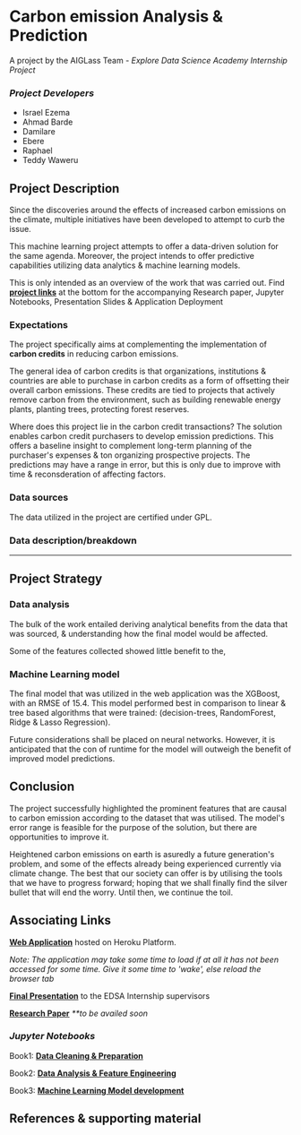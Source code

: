 # Carbon emission Analysis & Prediction
A project by the AIGLass Team - _Explore Data Science Academy Internship Project_
### _Project Developers_
- Israel Ezema
- Ahmad Barde
- Damilare
- Ebere
- Raphael
- Teddy Waweru

## **Project Description**
Since the discoveries around the effects of increased carbon emissions on the climate, multiple initiatives have been developed to attempt to curb the issue.

This machine learning project attempts to offer a data-driven solution for the same agenda. Moreover, the project intends to offer predictive capabilities utilizing data analytics & machine learning models.

This is only intended as an overview of the work that was carried out. Find **[project links](#associating-links)** at the bottom for the accompanying Research paper, Jupyter Notebooks, Presentation Slides & Application Deployment
### **Expectations**
The project specifically aims at complementing the implementation of **carbon credits** in reducing carbon emissions.

The general idea of carbon credits is that organizations, institutions & countries are able to purchase in carbon credits as a form of offsetting their overall carbon emissions. These credits are tied to projects that actively remove carbon from the environment, such as building renewable energy plants, planting trees, protecting forest reserves.

Where does this project lie in the carbon credit transactions? The solution enables carbon credit purchasers to develop emission predictions. This offers a baseline insight to complement long-term planning of the purchaser's expenses & ton organizing prospective projects. The predictions may have a range in error, but this is only due to improve with time & reconsderation of affecting factors.

### **Data sources**
The data utilized in the project are certified under GPL.

### **Data description/breakdown**
<!-- which features were used?
were they modified? -->


---

## **Project Strategy**
### **Data analysis**
The bulk of the work entailed deriving analytical benefits from the data that was sourced, & understanding how the final model would be affected. 

Some of the features collected showed little benefit to the, 

### **Machine Learning model**
The final model that was utilized in the web application was the XGBoost, with an RMSE of 15.4. This model performed best in comparison to linear & tree based algorithms that were trained: (decision-trees, RandomForest, Ridge & Lasso Regression).

Future considerations shall be placed on neural networks. However, it is anticipated that the con of runtime for the model will outweigh the benefit of improved model predictions.

## **Conclusion**
The project successfully highlighted the prominent features that are causal to carbon emission according to the dataset that was utilised. The model's error range is feasible for the purpose of the solution, but there are opportunities to improve it.

Heightened carbon emissions on earth is asuredly a future generation's problem, and some of the effects already being experienced currently via climate change. The best that our society can offer is by utilising the tools that we have to progress forward; hoping that we shall finally find the silver bullet that will end the worry. Until then, we continue the toil.

## **Associating Links**
**[Web Application](https://edsa-carbon-emission-analysis.herokuapp.com)** hosted on Heroku Platform.

_Note: The application may take some time to load if at all it has not been accessed for some time. Give it some time to 'wake', else reload the browser tab_

**[Final Presentation](https://www.canva.com/design/DAFD1ibE9Lo/8Pf13PgfLR08s5ASKCKaBw/view?utm_content=DAFD1ibE9Lo&utm_campaign=designshare&utm_medium=link2&utm_source=sharebutton)** to the EDSA Internship supervisors

**[Research Paper]()** _**to be availed soon_
### _Jupyter Notebooks_
Book1: **[Data Cleaning & Preparation](http://nbviewer.org/github/EDSA-Internship-Group-3/co2-emission-analysis/blob/main/notebook_n_data/2.0_AiGlass_Data_Integration%26cleaning_Notebook.ipynb)**

Book2: **[Data Analysis & Feature Engineering](http://nbviewer.org/github/EDSA-Internship-Group-3/co2-emission-analysis/blob/main/notebook_n_data/2.1_AiGlass_CO2_Emission_Analysis_Notebook.ipynb)**

Book3: **[Machine Learning Model development](http://nbviewer.org/github/EDSA-Internship-Group-3/co2-emission-analysis/blob/main/notebook_n_data/2.2_AiGlass_CO2_Emission_Prediction_Notebook.ipynb)**


## References & supporting material


